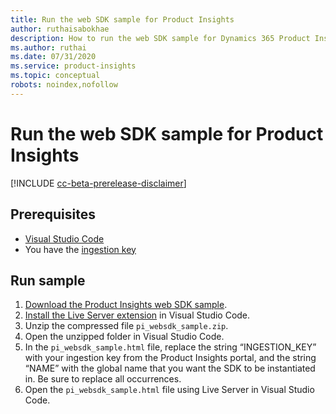 ```yaml
---
title: Run the web SDK sample for Product Insights
author: ruthaisabokhae
description: How to run the web SDK sample for Dynamics 365 Product Insights
ms.author: ruthai
ms.date: 07/31/2020
ms.service: product-insights
ms.topic: conceptual
robots: noindex,nofollow
---
```


# Run the web SDK sample for Product Insights

[!INCLUDE [cc-beta-prerelease-disclaimer]( ../includes/cc-beta-prerelease-disclaimer.md)]

## Prerequisites

- [Visual Studio Code](https://code.visualstudio.com/)
- You have the [ingestion key](get-started-websdk.md)

## Run sample

1. [Download the Product Insights web SDK sample](https://download.microsoft.com/download/f/e/c/fec76936-6440-414d-b75a-7be644f82892/pi_websdk_sample.zip).
2. [Install the Live Server extension](https://marketplace.visualstudio.com/items?itemName=ritwickdey.LiveServer) in Visual Studio Code.
3. Unzip the compressed file `pi_websdk_sample.zip`.
4. Open the unzipped folder in Visual Studio Code.
5. In the `pi_websdk_sample.html` file, replace the string “INGESTION_KEY” with your ingestion key from the Product Insights portal, and the string “NAME” with the global name that you want the SDK to be instantiated in. Be sure to replace all occurrences.
6. Open the `pi_websdk_sample.html` file using Live Server in Visual Studio Code.

